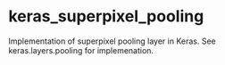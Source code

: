 # keras_superpixel_pooling
Implementation of superpixel pooling layer in Keras. See keras.layers.pooling for implemenation.
